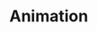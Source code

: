 # Animation

<demo vue="./animation.vue"
 :vueFiles="['./animation.vue', './components/spin.tsx', './components/theme.tsx']"/>
